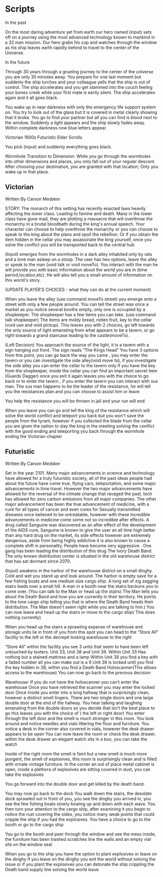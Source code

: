 # Scripts

In the past


On the most daring adventure yet from earth our hero named (input) sets off on a journey using the most advanced technology known to mankind in a 32 man mission. Our hero grabs his cup and watches through the window as his ship leaves earth rapidly behind to travel to the center of the Universe. 


In the future

Through 30 years through a grueling journey to the center of the universe you are only 30 minutes away. You prepare for one last moment but suddenly the ship lurches and your colleague yells that the ship is out of control. The ship accelerates and you get slammed into the couch feeling your bones creek while your first mate is eerily silent. The ship accelerates again and it all goes black.

You wake up in near darkness with only the emergency life support system on. You try to look out of the glass but it is covered in metal clearly showing that it broke. You go to find your partner but all you can find is blood next to the window. Suddenly a light appears and the ship slowly fades away. Within complete darkness now blue letters appear.

Victorian
1900s 
Futuristic
Elder Scrolls

You pick (input) and suddenly everything goes black.
 

Wormhole Transition to Dimension: While you go through the wormholes into other dimensions and places, you only fall out of your regular descent. After choosing your destination, you are granted with that location; Only you wake up in that place. 


## Victorian
Written By Carson Medsker

STORY:   The monarch of this setting has recently enacted laws heavily affecting the lower class. Leading to famine and death. Many in the lower class have gone mad, they are plotting a massacre that will overthrow the monarchy in a brutal bloodbath during the king's annual speech.  Your character can choose to help overthrow the monarchy or you can choose to speak to the king about the plans and spoil the rebellion. Or if you obtain the item hidden in the cellar you may assassinate the king yourself, once you solve the conflict you will be transported back to the central hub

 (Input) emerges from the wormholes in a dark alley inhabited only by rats and a lone man asleep on a stoop. The user has two options, leave the alley or speak to the man (void talk or void moveTo). You interact with the man he will provide you with basic information about the world you are in (time period,location,etc). He will also tell you a small amount of information on this world's story.

(UPDATE PLAYER’S CHOICES - what they can do at the current moment)

When you leave the alley (use command moveTo street) you emerge onto a street with only a few people around. You can tell the street was once a market as you notice several booths empty, only one is occupied by a shopkeeper. The shopkeeper has a few items you can take. (use command talk shopkeeper) The items are moldy bread, rotten fruit, key to the cellar (void use and void pickup). This leaves you with 2 choices, go left towards the only source of light emanating from what appears to be a tavern, or go right towards a grand staircase leading to the castle(moveTo).

(Left Decision) You approach the source of the light, it is a tavern with a sign hanging out front. The sign reads “The Kings Head” You have 3 options from this point, you can go back the way you came , you may enter the tavern or you can investigate the side alley(void move to), if you investigate the side alley you can enter the cellar to the tavern only if you have the key from the shopkeeper, inside the cellar you can find an important secret item (Guards Dagger)  once you exit it again leaves you with the choice to go back or to enter the tavern , if you enter the tavern you can interact with sus man. The sus man happens to be the leader of the resistance, he will tell you the resistances plan and you can choose to assist him or leave

You help the resistance you will be thrown in jail and your run will end 

When you leave you can go and tell the king of the resistance which will solve the world conflict and teleport you back but you won't save the people from the tyrant, however if you collected the blade from the cellar you are given the option to slay the king in the meeting solving the conflict with the good ending and teleporting you back through the wormhole ending the Victorian chapter


## Futuristic

Written By Carson Medsker

Set  in the year 2101. Many major advancements in science and technology have allowed for a truly futuristic society, all of the past ideas people had about the future have come true, flying cars, teleportation, and some major advancements in time travel. However the two major advancements have allowed for the reversal of the climate change that ravaged the past, tech has allowed for zero carbon emissions from all major companies. The other major advancement has been the true advancement of medicine, with a cure for all types of cancer and even cures for Sexually transmitted diseases once believed to be untreatable, however with these incredible  advancements in medicine come some not so incredible after effects. A drug called Sanguine was discovered as an after effect of the development of the AIDS cure, Sanguine is known to give the user an all time high better than any hard drug on the market, its side effects however are extremely dangerous, aside from being highly addictive it is also known to cause a complete shift in personality. People have become very aggressive . One gang has been leading the distribution of this drug The Ivory Death Band. The only known distribution center is situated in the old warehouse district that has sat dormant since 2070.

(Input)   awakens in the harbor of the warehouse district on a small dinghy. Cold and wet you stand up and look around. The harbor is empty save for a few fishing boats and one medium size cargo ship. A long set of zig zagging stairs leads over a small hill. A man in a booth near the stairs beckons you to come over.  (You can talk to the Man or head up the stairs)
The Man tells you about the Death Band and how you are currently in their territory. He points to the lone cargo ship telling you that is where the Death Band heads their distribution. The Man doesn't seem right while you are talking to him.( You can now leave and head up the stairs or move to the cargo ship( This does nothing currently)

When you head up the stairs a sprawling expanse of warehouse and storage units lie in front of you from this spot you can head to the “Store All” facility to the left or the decrepit looking warehouse to the right
 

“Store All” within the facility you see 3 units that seem to have been left untouched by looters. Unit 33, Unit 38 and Unit 39.
Within Unit 33  Has nothing but a stained mattress and a lamp
Within Unit 38 you find a key with a faded number all you can make out is a 9
Unit 39 is locked until you find the key hidden in 38, within you find a Death Band Holoscanner(This allows access to the warehouse)
You can now go back to the previous decision

Warehouse: If you do not have the holoscanner you can’t  enter the warehouse
Once you have retrieved the scanner you may enter the locked door
Once inside you enter into a long hallway that is surprisingly clean, however a distinct smell lingers. There are two single doors and one large double door at the end of the hallway. You hear talking and laughing emanating from the double doors so you decide that isn't the best place to go this leaves you with the choice of ( the left or right door)
You enter through the left door and the smell is much stronger in this room. You look around and notice needles and vials littering the floor and furniture. You notice a desk in the corner also covered in vials, however the desk drawer appears to be open
You can now leave the room or check the desk drawer, within the desk drawer an elegant watch sits in a box, you can take the watch

Inside of the right room the smell is faint but a new smell is much more pungent, the smell of explosives, this room is surprisingly clean  and is filled with ornate vintage furniture. In the corner an out of place metal cabinet is open, inside a plethora of explosives are sitting covered in dust, you can take the explosives

You go forward into the double door and get killed by the death band.

You may now go back to the dock 
You walk down the stairs, the desolate dock sprawled out in front of you, you see the dinghy you arrived in, you see the few fishing boats slowly bowing up and down with each wave. You then turn your attention to the cargo ship, after examining it you begin to notice the rust covering the sides, you notice many weak points that could cripple the ship if you had the explosives. You have a choice to go to the booth or go to the cargo ship

You go to the booth and  peer through the window and see the mess inside, the furniture has been trashed scratches line the walls and an empty vial sits on the window seal 

When you go to the ship you have the option to plant explosives or leave on the dinghy if you leave on the dinghy  you exit the world without solving the issue or if you plant the explosives you can detonate the ship crippling the Death band supply line solving the world issue


